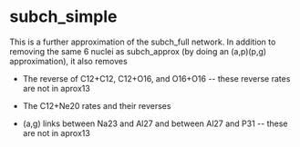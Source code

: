 # subch_simple

This is a further approximation of the subch_full network.  In
addition to removing the same 6 nuclei as subch_approx (by doing an
(a,p)(p,g) approximation), it also removes

* The reverse of C12+C12, C12+O16, and O16+O16 -- these reverse rates
  are not in aprox13

* The C12+Ne20 rates and their reverses

* (a,g) links between Na23 and Al27 and between Al27 and P31 -- these
  are not in aprox13


